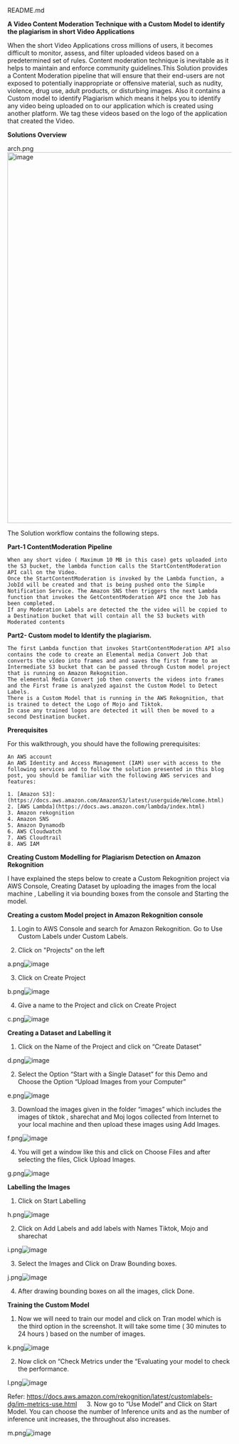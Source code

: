 
README.md

**A Video Content Moderation Technique with a Custom Model to identify the plagiarism in short Video Applications**

When the short Video Applications cross millions of users, it becomes difficult to monitor, assess, and filter uploaded videos based on a predetermined set of rules. Content moderation technique is inevitable as it helps to maintain and enforce community guidelines.This Solution provides a Content Moderation pipeline that will ensure that their end-users are not exposed to potentially inappropriate or offensive material, such as nudity, violence, drug use, adult products, or disturbing images. Also it contains a Custom model to identify Plagiarism which means it helps you to identify any video being uploaded on to our application which is created using another platform. We tag these videos based on the logo of the application that created the Video.

**Solutions Overview**

arch.png<img width="834" alt="image" src="https://user-images.githubusercontent.com/117374837/202127411-857697bb-dc9c-466c-9ecb-378e0a8988e1.png">


The Solution workflow contains the following steps.

**Part-1 ContentModeration Pipeline**

    When any short video ( Maximum 10 MB in this case) gets uploaded into the S3 bucket, the lambda function calls the StartContentModeration API call on the Video.
    Once the StartContentModeration is invoked by the Lambda function, a JobId will be created and that is being pushed onto the Simple Notification Service. The Amazon SNS then triggers the next Lambda function that invokes the GetContentModeration API once the Job has been completed.
    If any Moderation Labels are detected the the video will be copied to a Destination bucket that will contain all the S3 buckets with Moderated contents

**Part2- Custom model to Identify the plagiarism.**

    The first Lambda function that invokes StartContentModeration API also contains the code to create an Elemental media Convert Job that converts the video into frames and and saves the first frame to an Intermediate S3 bucket that can be passed through Custom model project that is running on Amazon Rekognition.
    The elemental Media Convert job then converts the videos into frames and the First frame is analyzed against the Custom Model to Detect Labels.
    There is a Custom Model that is running in the AWS Rekognition, that is trained to detect the Logo of Mojo and Tiktok.
    In case any trained logos are detected it will then be moved to a second Destination bucket.

**Prerequisites**

For this walkthrough, you should have the following prerequisites:

    An AWS account
    An AWS Identity and Access Management (IAM) user with access to the following services and to follow the solution presented in this blog post, you should be familiar with the following AWS services and features:
    
    1. [Amazon S3]:(https://docs.aws.amazon.com/AmazonS3/latest/userguide/Welcome.html)
    2. [AWS Lambda](https://docs.aws.amazon.com/lambda/index.html)
    3. Amazon rekognition
    4. Amazon SNS
    5. Amazon Dynamodb
    6. AWS Cloudwatch
    7. AWS Cloudtrail
    8. AWS IAM


**Creating Custom Modelling for Plagiarism Detection on Amazon Rekognition**

I have explained the steps below to create a Custom Rekognition project via AWS Console, Creating  Dataset by uploading the images from the local machine , Labelling it via bounding boxes from the console and Starting the model.

**Creating a custom Model project in Amazon Rekognition console**

1.	Login to AWS Console and search for Amazon Rekognition. Go to Use Custom Labels under Custom Labels.

2.	Click on "Projects" on the left 

 
 a.png![image](https://user-images.githubusercontent.com/117374837/202370197-0986f523-4954-4b82-903e-e668473ae25b.png)
 

3.	Click on Create Project
 

b.png![image](https://user-images.githubusercontent.com/117374837/202370272-50e12d1f-9ed9-4d0e-b0ef-9cf91fcc86d8.png)


4.	Give a name to the Project and click on  Create Project 


c.png![image](https://user-images.githubusercontent.com/117374837/202370443-43717b47-1670-4423-be90-7103e2aa8944.png)



**Creating a Dataset and Labelling it**


1.	Click on the Name of the Project and click on “Create Dataset”
        

d.png![image](https://user-images.githubusercontent.com/117374837/202371107-2a6c5b77-42f9-4b4f-b91a-4cdaa1349ab9.png)

         
2.	Select the Option “Start with a Single Dataset” for this Demo and Choose the Option “Upload Images from your Computer”
  
 
 e.png![image](https://user-images.githubusercontent.com/117374837/202376616-e62afeb2-7cb2-4147-bd21-dc3077e80756.png)


3.	Download the images given in the folder “images” which includes the images of tiktok , sharechat  and Moj logos collected from Internet to your local machine and then upload these images using Add Images.

 
 f.png![image](https://user-images.githubusercontent.com/117374837/202376686-3210051b-c58f-40e9-bc0f-c96c75ee87fa.png)
 

4.	You will get a window like this and click on Choose Files and after selecting the files, Click Upload Images.


 g.png![image](https://user-images.githubusercontent.com/117374837/202376907-f6a58374-276c-4558-b0db-81c0045c9264.png)


   **Labelling the Images**

1.	Click on Start Labelling


h.png![image](https://user-images.githubusercontent.com/117374837/202376963-26a982dc-cf5b-4a4e-bb5f-ddd4fdf23a88.png)


2.	Click on Add Labels and add labels with Names Tiktok, Mojo and sharechat


i.png![image](https://user-images.githubusercontent.com/117374837/202376998-137f2603-6fd1-4c49-b885-5d7ae87bb265.png)


3.	Select the Images and Click on Draw Bounding boxes. 
  

j.png![image](https://user-images.githubusercontent.com/117374837/202377068-2a98a926-338b-4baa-b88c-15c5997ef85c.png)


4.	After drawing bounding boxes on all the images, click Done.

**Training the Custom Model**

1. Now we will need to train our model and click on Tran model which is the third option in the screenshot. It will take some time ( 30 minutes to 24 hours ) based on the number of images.


k.png![image](https://user-images.githubusercontent.com/117374837/202377132-9bdc7c8f-55f4-43bb-b219-47fa65c34b8b.png)


2.	Now  click on “Check Metrics under the “Evaluating your model to check the performance.


 l.png![image](https://user-images.githubusercontent.com/117374837/202377201-3f6ad53a-78ae-4674-8c8a-9f1b56c69039.png)

Refer: https://docs.aws.amazon.com/rekognition/latest/customlabels-dg/im-metrics-use.html
 
3. Now go to “Use Model” and Click on Start Model. You can choose the number of Inference units and as the number of inference unit increases, the throughout also increases.


m.png![image](https://user-images.githubusercontent.com/117374837/202377338-a1545405-71bf-4ee0-b1d6-2e0425f8fe9b.png)
 









